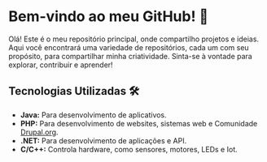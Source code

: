 
# Bem-vindo ao meu GitHub! 🚀

Olá! Este é o meu repositório principal, onde compartilho projetos e ideias. 
Aqui você encontrará uma variedade de repositórios, cada um com seu propósito, para compartilhar minha criatividade. 
Sinta-se à vontade para explorar, contribuir e aprender!

## Tecnologias Utilizadas 🛠️

- **Java:** Para desenvolvimento de aplicativos.
- **PHP:** Para desenvolvimento de websites, sistemas web e Comunidade [Drupal.org](https://www.drupal.org/u/kleiton_rodrigues).
- **.NET:** Para desenvolvimento de aplicações e API.
- **C/C++:** Controla hardware, como sensores, motores, LEDs e Iot.

